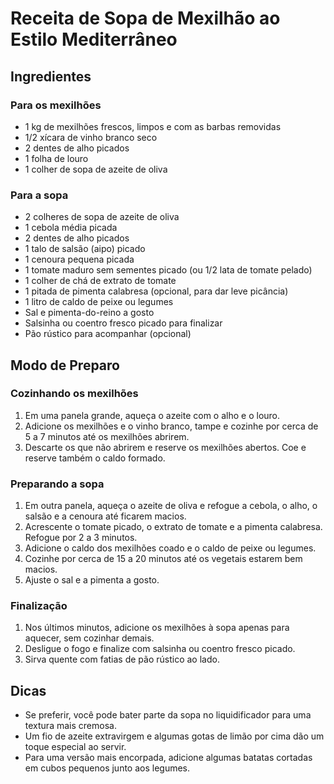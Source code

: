 # Receita de Sopa de Mexilhão ao Estilo Mediterrâneo

## Ingredientes

### Para os mexilhões
- 1 kg de mexilhões frescos, limpos e com as barbas removidas
- 1/2 xícara de vinho branco seco
- 2 dentes de alho picados
- 1 folha de louro
- 1 colher de sopa de azeite de oliva

### Para a sopa
- 2 colheres de sopa de azeite de oliva
- 1 cebola média picada
- 2 dentes de alho picados
- 1 talo de salsão (aipo) picado
- 1 cenoura pequena picada
- 1 tomate maduro sem sementes picado (ou 1/2 lata de tomate pelado)
- 1 colher de chá de extrato de tomate
- 1 pitada de pimenta calabresa (opcional, para dar leve picância)
- 1 litro de caldo de peixe ou legumes
- Sal e pimenta-do-reino a gosto
- Salsinha ou coentro fresco picado para finalizar
- Pão rústico para acompanhar (opcional)

## Modo de Preparo

### Cozinhando os mexilhões
1. Em uma panela grande, aqueça o azeite com o alho e o louro.
2. Adicione os mexilhões e o vinho branco, tampe e cozinhe por cerca de 5 a 7 minutos até os mexilhões abrirem.
3. Descarte os que não abrirem e reserve os mexilhões abertos. Coe e reserve também o caldo formado.

### Preparando a sopa
1. Em outra panela, aqueça o azeite de oliva e refogue a cebola, o alho, o salsão e a cenoura até ficarem macios.
2. Acrescente o tomate picado, o extrato de tomate e a pimenta calabresa. Refogue por 2 a 3 minutos.
3. Adicione o caldo dos mexilhões coado e o caldo de peixe ou legumes.
4. Cozinhe por cerca de 15 a 20 minutos até os vegetais estarem bem macios.
5. Ajuste o sal e a pimenta a gosto.

### Finalização
1. Nos últimos minutos, adicione os mexilhões à sopa apenas para aquecer, sem cozinhar demais.
2. Desligue o fogo e finalize com salsinha ou coentro fresco picado.
3. Sirva quente com fatias de pão rústico ao lado.

## Dicas
- Se preferir, você pode bater parte da sopa no liquidificador para uma textura mais cremosa.
- Um fio de azeite extravirgem e algumas gotas de limão por cima dão um toque especial ao servir.
- Para uma versão mais encorpada, adicione algumas batatas cortadas em cubos pequenos junto aos legumes.

